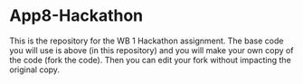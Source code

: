 # App8-Hackathon

This is the repository for the WB 1 Hackathon assignment. The base code you will use is above (in this repository) and you will make your own copy of the code (fork the code). Then you can edit your fork without impacting the original copy. 
